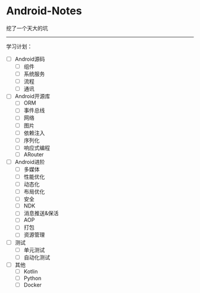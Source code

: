 # Android-Notes
挖了一个天大的坑

---------------------------------

学习计划：

- [ ] Android源码
  - [ ] 组件
  - [ ] 系统服务
  - [ ] 流程
  - [ ] 通讯
- [ ] Android开源库
  - [ ] ORM
  - [ ] 事件总线
  - [ ] 网络
  - [ ] 图片
  - [ ] 依赖注入
  - [ ] 序列化
  - [ ] 响应式编程
  - [ ] ARouter
- [ ] Android进阶
  - [ ] 多媒体
  - [ ] 性能优化
  - [ ] 动态化
  - [ ] 布局优化
  - [ ] 安全
  - [ ] NDK
  - [ ] 消息推送&保活
  - [ ] AOP
  - [ ] 打包
  - [ ] 资源管理
- [ ] 测试
  - [ ] 单元测试
  - [ ] 自动化测试
- [ ] 其他
  - [ ] Kotlin
  - [ ] Python
  - [ ] Docker